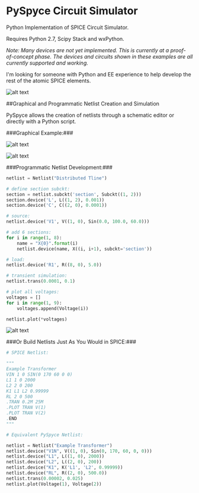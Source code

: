 PySpyce Circuit Simulator
=========================

Python Implementation of SPICE Circuit Simulator. 

Requires Python 2.7, Scipy Stack and wxPython.

*Note: Many devices are not yet implemented. This is currently at a proof-of-concept phase. The devices and circuits shown in these examples are all currently supported and working.*

I'm looking for someone with Python and EE experience to help develop the rest of the atomic SPICE elements.


![alt text](https://github.com/josephmhood/PySpyce/blob/master/Artwork/screen_3.png "")


##Graphical and Programmatic Netlist Creation and Simulation

PySpyce allows the creation of netlists through a schematic editor or directly with a Python script.


###Graphical Example:###

![alt text](https://github.com/josephmhood/PySpyce/blob/master/Artwork/screen_4.png "")

![alt text](https://github.com/josephmhood/PySpyce/blob/master/Artwork/screen_2.png "")


###Programmatic Netlist Development:###

```python
netlist = Netlist("Distributed Tline")

# define section subckt:
section = netlist.subckt('section', Subckt((1, 2)))
section.device('L', L((1, 2), 0.001))
section.device('C', C((2, 0), 0.0001))

# source:
netlist.device('V1', V((1, 0), Sin(0.0, 100.0, 60.0)))

# add 6 sections:
for i in range(1, 8):
    name = "X{0}".format(i)
    netlist.device(name, X((i, i+1), subckt='section'))

# load:
netlist.device('R1', R((8, 0), 5.0))

# transient simulation:
netlist.trans(0.0001, 0.1)

# plot all voltages:
voltages = []
for i in range(1, 9):
    voltages.append(Voltage(i))

netlist.plot(*voltages)
```
![alt text](https://github.com/josephmhood/PySpyce/blob/master/Artwork/screen_5.png "")


###Or Build Netlists Just As You Would in SPICE:###

```python
# SPICE Netlist:

""" 
Example Transformer
VIN 1 0 SIN(0 170 60 0 0)
L1 1 0 2000
L2 2 0 200
K1 L1 L2 0.99999
RL 2 0 500
.TRAN 0.2M 25M
.PLOT TRAN V(1)
.PLOT TRAN V(2)
.END
"""

# Equivalent PySpyce Netlist:

netlist = Netlist("Example Transformer")
netlist.device("V1N", V((1, 0), Sin(0, 170, 60, 0, 0)))
netlist.device("L1", L((1, 0), 2000))
netlist.device("L2", L((2, 0), 200))
netlist.device("K1", K('L1', 'L2', 0.99999))
netlist.device("RL", R((2, 0), 500.0))
netlist.trans(0.00002, 0.025)
netlist.plot(Voltage(1), Voltage(2))
```

